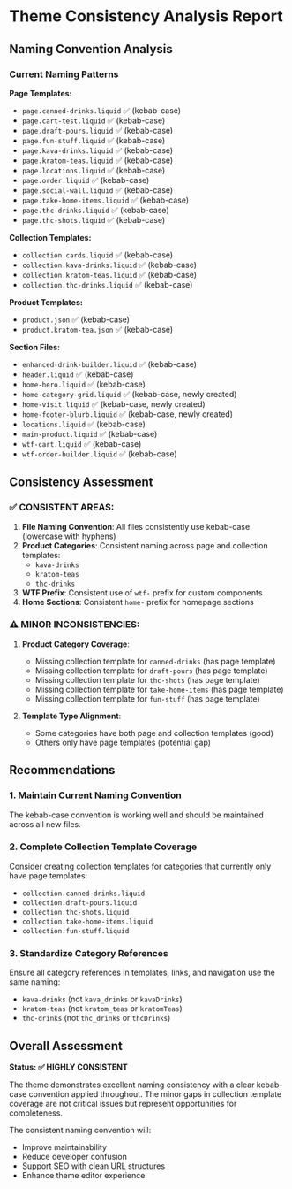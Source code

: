 # Theme Consistency Analysis Report

## Naming Convention Analysis

### Current Naming Patterns

**Page Templates:**
- `page.canned-drinks.liquid` ✅ (kebab-case)
- `page.cart-test.liquid` ✅ (kebab-case)
- `page.draft-pours.liquid` ✅ (kebab-case)
- `page.fun-stuff.liquid` ✅ (kebab-case)
- `page.kava-drinks.liquid` ✅ (kebab-case)
- `page.kratom-teas.liquid` ✅ (kebab-case)
- `page.locations.liquid` ✅ (kebab-case)
- `page.order.liquid` ✅ (kebab-case)
- `page.social-wall.liquid` ✅ (kebab-case)
- `page.take-home-items.liquid` ✅ (kebab-case)
- `page.thc-drinks.liquid` ✅ (kebab-case)
- `page.thc-shots.liquid` ✅ (kebab-case)

**Collection Templates:**
- `collection.cards.liquid` ✅ (kebab-case)
- `collection.kava-drinks.liquid` ✅ (kebab-case)
- `collection.kratom-teas.liquid` ✅ (kebab-case)
- `collection.thc-drinks.liquid` ✅ (kebab-case)

**Product Templates:**
- `product.json` ✅ (kebab-case)
- `product.kratom-tea.json` ✅ (kebab-case)

**Section Files:**
- `enhanced-drink-builder.liquid` ✅ (kebab-case)
- `header.liquid` ✅ (kebab-case)
- `home-hero.liquid` ✅ (kebab-case)
- `home-category-grid.liquid` ✅ (kebab-case, newly created)
- `home-visit.liquid` ✅ (kebab-case, newly created)
- `home-footer-blurb.liquid` ✅ (kebab-case, newly created)
- `locations.liquid` ✅ (kebab-case)
- `main-product.liquid` ✅ (kebab-case)
- `wtf-cart.liquid` ✅ (kebab-case)
- `wtf-order-builder.liquid` ✅ (kebab-case)

## Consistency Assessment

### ✅ **CONSISTENT AREAS:**

1. **File Naming Convention**: All files consistently use kebab-case (lowercase with hyphens)
2. **Product Categories**: Consistent naming across page and collection templates:
   - `kava-drinks`
   - `kratom-teas` 
   - `thc-drinks`
3. **WTF Prefix**: Consistent use of `wtf-` prefix for custom components
4. **Home Sections**: Consistent `home-` prefix for homepage sections

### ⚠️ **MINOR INCONSISTENCIES:**

1. **Product Category Coverage**: 
   - Missing collection template for `canned-drinks` (has page template)
   - Missing collection template for `draft-pours` (has page template)
   - Missing collection template for `thc-shots` (has page template)
   - Missing collection template for `take-home-items` (has page template)
   - Missing collection template for `fun-stuff` (has page template)

2. **Template Type Alignment**:
   - Some categories have both page and collection templates (good)
   - Others only have page templates (potential gap)

## Recommendations

### 1. **Maintain Current Naming Convention**
The kebab-case convention is working well and should be maintained across all new files.

### 2. **Complete Collection Template Coverage**
Consider creating collection templates for categories that currently only have page templates:
- `collection.canned-drinks.liquid`
- `collection.draft-pours.liquid`
- `collection.thc-shots.liquid`
- `collection.take-home-items.liquid`
- `collection.fun-stuff.liquid`

### 3. **Standardize Category References**
Ensure all category references in templates, links, and navigation use the same naming:
- `kava-drinks` (not `kava_drinks` or `kavaDrinks`)
- `kratom-teas` (not `kratom_teas` or `kratomTeas`)
- `thc-drinks` (not `thc_drinks` or `thcDrinks`)

## Overall Assessment

**Status: ✅ HIGHLY CONSISTENT**

The theme demonstrates excellent naming consistency with a clear kebab-case convention applied throughout. The minor gaps in collection template coverage are not critical issues but represent opportunities for completeness.

The consistent naming convention will:
- Improve maintainability
- Reduce developer confusion
- Support SEO with clean URL structures
- Enhance theme editor experience
